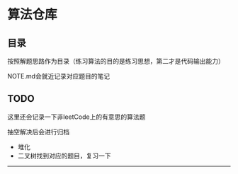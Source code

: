 算法仓库
====

## 目录

按照解题思路作为目录（练习算法的目的是练习思想，第二才是代码输出能力）

NOTE.md会就近记录对应题目的笔记

## TODO

这里还会记录一下非leetCode上的有意思的算法题

抽空解决后会进行归档

- 堆化
- 二叉树找到对应的题目，复习一下
--------------------------------------------------
